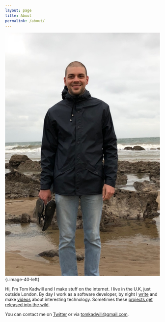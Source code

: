 ```yaml
---
layout: page
title: About
permalink: /about/
---
```


![Tom](/assets/tom-wales.png){:.image-40-left}

Hi, I'm Tom Kadwill and I make stuff on the internet. I live in the U.K, just outside London. By day I work as a software developer, by night I [write](/) and make [videos](https://www.youtube.com/user/kadwill/videos) about interesting technology. Sometimes these [projects get released into the wild](/projects).

You can contact me on [Twitter](https://twitter.com/tomkadwill) or via <a href="mailto:tomkadwill@gmail.com">tomkadwill@gmail.com</a>.